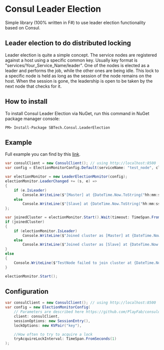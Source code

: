 # Consul Leader Election

Simple library (100% written in F#) to use leader election functionality based on Consul.

## Leader election to do distributed locking
Leader election is quite a simple concept. The service nodes are registered against a host using a specific common key. Usually key format is "services/Your_Service_Name/leader". One of the nodes is elected as a leader and performs the job, while the other ones are being idle. This lock to a specific node is held as long as the session of the node remains on the host. When the session is gone, the leadership is open to be taken by the next node that checks for it. 

## How to install
To install Consul Leader Election via NuGet, run this command in NuGet package manager console:
```code
PM> Install-Package SBTech.Consul.LeaderElection
```

## Example
Full example you can find by this [link](https://github.com/WeKnowSports/ConsulLeaderElection/blob/master/examples/TestNode/Program.cs).

```csharp
var consulClient = new ConsulClient(); // using http://localhost:8500
var config = ElectionMonitorConfig.Default(serviceName: "test_node", client: consulClient);

var electionMonitor = new LeaderElectionMonitor(config);
electionMonitor.LeaderChanged += (s, e) =>
{
    if (e.IsLeader)
        Console.WriteLine($"[Master] at {DateTime.Now.ToString("hh:mm:ss")}");
    else
        Console.WriteLine($"[Slave] at {DateTime.Now.ToString("hh:mm:ss")}");
};

var joinedCluster = electionMonitor.Start().Wait(timeout: TimeSpan.FromSeconds(30));
if (joinedCluster)
{
    if (electionMonitor.IsLeader)
        Console.WriteLine($"Joined cluster as [Master] at {DateTime.Now.ToString("hh:mm:ss")}");
    else
        Console.WriteLine($"Joined cluster as [Slave] at {DateTime.Now.ToString("hh:mm:ss")}");
}
else
{
    Console.WriteLine($"TestNode failed to join cluster at {DateTime.Now.ToString("hh:mm:ss")}");
}

electionMonitor.Start();
```

## Configuration

```csharp
var consulClient = new ConsulClient(); // using http://localhost:8500
var config = new ElectionMonitorConfig(
    // Parameters are described here https://github.com/PlayFab/consuldotnet                 
    client: consulClient,
    sessionOptions: new SessionEntry(), 
    lockOptions: new KVPair("key"),

    //How often to try to acquire a lock
    tryAcquireLockInterval: TimeSpan.FromSeconds(1)
);               
```

